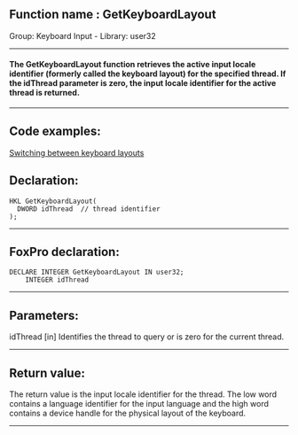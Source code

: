 
## Function name : GetKeyboardLayout
Group: Keyboard Input - Library: user32    
***  


#### The GetKeyboardLayout function retrieves the active input locale identifier (formerly called the keyboard layout) for the specified thread. If the idThread parameter is zero, the input locale identifier for the active thread is returned.
***  


## Code examples:
[Switching between keyboard layouts](../../samples/sample_275.md)  

## Declaration:
```foxpro  
HKL GetKeyboardLayout(
  DWORD idThread  // thread identifier
);  
```  
***  


## FoxPro declaration:
```foxpro  
DECLARE INTEGER GetKeyboardLayout IN user32;
	INTEGER idThread  
```  
***  


## Parameters:
idThread 
[in] Identifies the thread to query or is zero for the current thread.   
***  


## Return value:
The return value is the input locale identifier for the thread. The low word contains a language identifier for the input language and the high word contains a device handle for the physical layout of the keyboard.  
***  

